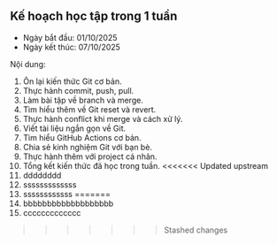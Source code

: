 ## Kế hoạch học tập trong 1 tuần

* Ngày bắt đầu: 01/10/2025
* Ngày kết thúc: 07/10/2025

Nội dung:

1. Ôn lại kiến thức Git cơ bản.
2. Thực hành commit, push, pull.
3. Làm bài tập về branch và merge.
4. Tìm hiểu thêm về Git reset và revert.
5. Thực hành conflict khi merge và cách xử lý.
6. Viết tài liệu ngắn gọn về Git.
7. Tìm hiểu GitHub Actions cơ bản.
8. Chia sẻ kinh nghiệm Git với bạn bè.
9. Thực hành thêm với project cá nhân.
10. Tổng kết kiến thức đã học trong tuần.
<<<<<<< Updated upstream
11. dddddddd
12. sssssssssssss
13. ssssssssssss
=======
11. bbbbbbbbbbbbbbbbbbb
12. ccccccccccccc
>>>>>>> Stashed changes
